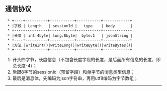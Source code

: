 ## 通信协议
```
 * +----+----------+-----------+-----------+------------+
 * |字段 | Length   | sessionId |   type    | body       |
 * +----+----------+-----------+-----------+------------+
 * |长度 | int:4byte| long:8byte|  byte:1   | jsonString |
 * +----+----------+-----------+-----------+------------+
 * |方法 |writeInt()|writeLong()|writeByte()|writeBytes()|
 * +----+----------+-----------+-----------+------------+

```
1. 开头四字节，长度信息（不包含长度字段的长度，是后面所有信息的长度，即总长度-4）；
2. 后跟8字节的sessionId（预留字段）和单字节的消息类型信息；
3. 最后是消息体，先编码为json字符串，再用utf8编码为字节数组；
***
